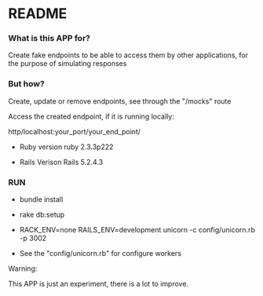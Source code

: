 # README

### What is this APP for?

Create fake endpoints to be able to access them by other applications, for the purpose of simulating responses

### But how?

Create, update or remove endpoints, see through the "/mocks" route

Access the created endpoint, if it is running locally:

http/localhost:your_port/your_end_point/


* Ruby version
  ruby 2.3.3p222

* Rails Verison
  Rails 5.2.4.3

### RUN
- bundle install

- rake db:setup

- RACK_ENV=none RAILS_ENV=development unicorn -c config/unicorn.rb -p 3002

- See the "config/unicorn.rb" for configure workers

Warning:

This APP is just an experiment, there is a lot to improve.


